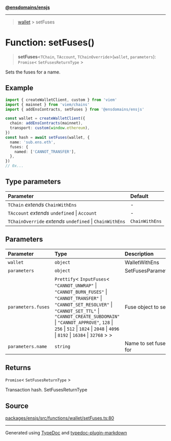 [**@ensdomains/ensjs**](../README.md)

---

> [wallet](README.md) > setFuses

# Function: setFuses()

> **setFuses**\<`TChain`, `TAccount`, `TChainOverride`\>(`wallet`, `parameters`): `Promise`\< `SetFusesReturnType` \>

Sets the fuses for a name.

## Example

```ts
import { createWalletClient, custom } from 'viem'
import { mainnet } from 'viem/chains'
import { addEnsContracts, setFuses } from '@ensdomains/ensjs'

const wallet = createWalletClient({
  chain: addEnsContracts(mainnet),
  transport: custom(window.ethereum),
})
const hash = await setFuses(wallet, {
  name: 'sub.ens.eth',
  fuses: {
    named: ['CANNOT_TRANSFER'],
  },
})
// 0x...
```

## Type parameters

| Parameter                                                | Default        |
| :------------------------------------------------------- | :------------- |
| `TChain` _extends_ `ChainWithEns`                        | -              |
| `TAccount` _extends_ `undefined` \| `Account`            | -              |
| `TChainOverride` _extends_ `undefined` \| `ChainWithEns` | `ChainWithEns` |

## Parameters

| Parameter          | Type                                                                                                                                                                                                                                                                                             | Description           |
| :----------------- | :----------------------------------------------------------------------------------------------------------------------------------------------------------------------------------------------------------------------------------------------------------------------------------------------- | :-------------------- |
| `wallet`           | `object`                                                                                                                                                                                                                                                                                         | WalletWithEns         |
| `parameters`       | `object`                                                                                                                                                                                                                                                                                         | SetFusesParameters    |
| `parameters.fuses` | `Prettify`\< `InputFuses`\< `"CANNOT_UNWRAP"` \| `"CANNOT_BURN_FUSES"` \| `"CANNOT_TRANSFER"` \| `"CANNOT_SET_RESOLVER"` \| `"CANNOT_SET_TTL"` \| `"CANNOT_CREATE_SUBDOMAIN"` \| `"CANNOT_APPROVE"`, `128` \| `256` \| `512` \| `1024` \| `2048` \| `4096` \| `8192` \| `16384` \| `32768` \> \> | Fuse object to set to |
| `parameters.name`  | `string`                                                                                                                                                                                                                                                                                         | Name to set fuses for |

## Returns

`Promise`\< `SetFusesReturnType` \>

Transaction hash. SetFusesReturnType

## Source

[packages/ensjs/src/functions/wallet/setFuses.ts:80](https://github.com/ensdomains/ensjs-v3/blob/278f5349/packages/ensjs/src/functions/wallet/setFuses.ts#L80)

---

Generated using [TypeDoc](https://typedoc.org/) and [typedoc-plugin-markdown](https://www.npmjs.com/package/typedoc-plugin-markdown)
